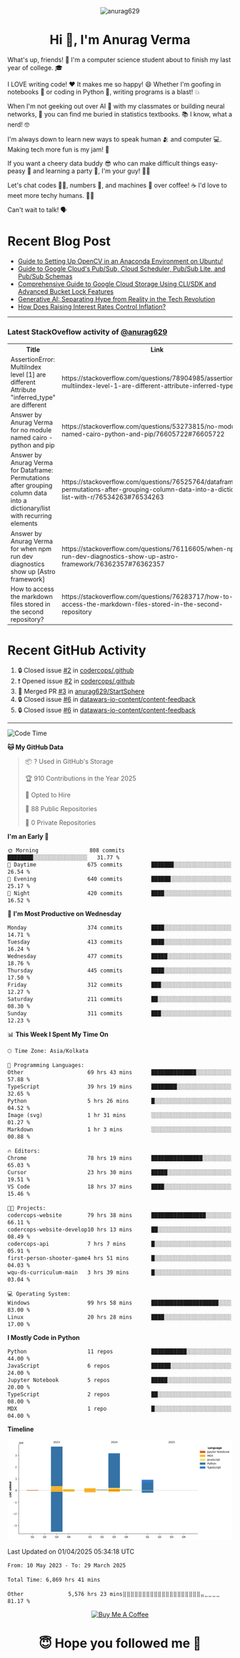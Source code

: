 

<p align="center"> <img src="https://komarev.com/ghpvc/?username=anurag629&label=Profile%20views&color=0e75b6&style=flat" alt="anurag629" /> </p>

<h1 align="center">Hi 👋, I'm Anurag Verma</h1>

What's up, friends! 👋 I'm a computer science student about to finish my last year of college. 🎓

I LOVE writing code! ❤️ It makes me so happy! 😄 Whether I'm goofing in notebooks 📓 or coding in Python 🐍, writing programs is a blast! 💥

When I'm not geeking out over AI 🤖 with my classmates or building neural networks, 🧠 you can find me buried in statistics textbooks. 📚 I know, what a nerd! 🤓

I'm always down to learn new ways to speak human 🫂 and computer 💻. Making tech more fun is my jam! 🍇

If you want a cheery data buddy 😎 who can make difficult things easy-peasy 🥝 and learning a party 🎉, I'm your guy! 🙋‍♂️

Let's chat codes 👨‍💻, numbers 🧮, and machines 🤖 over coffee! ☕ I'd love to meet more techy humans. 💁‍♂️

Can't wait to talk! 🗣️

# Recent Blog Post

<!-- BLOG-POST-LIST:START -->
- [Guide to Setting Up OpenCV in an Anaconda Environment on Ubuntu!](https://codercops.tech/blog/computer-vision-bootcamp/Guide-to-Setting-Up-OpenCV-in-an-Anaconda-Environment-on-Ubuntu!)
- [Guide to Google Cloud&#39;s Pub/Sub, Cloud Scheduler, Pub/Sub Lite, and Pub/Sub Schemas](https://codercops.tech/blog/google-cloud/Google-Clouds-Pub-Sub-Cloud-Scheduler-Pub-Sub-Lite-and-Pub-Sub-Schemas)
- [Comprehensive Guide to Google Cloud Storage Using CLI/SDK and Advanced Bucket Lock Features](https://codercops.tech/blog/google-cloud/Google-Cloud-Storage-Using-CLI-SDK-and-Advanced-Bucket-Lock-Features)
- [Generative AI: Separating Hype from Reality in the Tech Revolution](https://codercops.tech/blog/tech-latest-updates/generative-ai-seperating-hype-from-reality-in-the-tech-revolution)
- [How Does Raising Interest Rates Control Inflation?](https://codercops.tech/blog/startup-unicorn/how-does-raising-interest-rates-control-inflation)
<!-- BLOG-POST-LIST:END -->

---

### Latest StackOveflow activity of [@anurag629](https://github.com/anurag629)
<table>
  <tr><th>Title</th><th>Link</th></tr>
  <!-- STACKOVERFLOW:START --><tr><td>AssertionError: MultiIndex level [1] are different Attribute &quot;inferred_type&quot; are different</td><td>https://stackoverflow.com/questions/78904985/assertionerror-multiindex-level-1-are-different-attribute-inferred-type-are</td></tr><tr><td>Answer by Anurag Verma for no module named cairo - python and pip</td><td>https://stackoverflow.com/questions/53273815/no-module-named-cairo-python-and-pip/76605722#76605722</td></tr><tr><td>Answer by Anurag Verma for Dataframe: Permutations after grouping column data into a dictionary/list with recurring elements</td><td>https://stackoverflow.com/questions/76525764/dataframe-permutations-after-grouping-column-data-into-a-dictionary-list-with-r/76534263#76534263</td></tr><tr><td>Answer by Anurag Verma for when npm run dev diagnostics show up [Astro framework]</td><td>https://stackoverflow.com/questions/76116605/when-npm-run-dev-diagnostics-show-up-astro-framework/76362357#76362357</td></tr><tr><td>How to access the markdown files stored in the second repository?</td><td>https://stackoverflow.com/questions/76283717/how-to-access-the-markdown-files-stored-in-the-second-repository</td></tr><!-- STACKOVERFLOW:END -->
</table>

# Recent GitHub Activity
<!--START_SECTION:activity-->
1. 🔒 Closed issue [#2](https://github.com/codercops/.github/issues/2) in [codercops/.github](https://github.com/codercops/.github)
2. ❗ Opened issue [#2](https://github.com/codercops/.github/issues/2) in [codercops/.github](https://github.com/codercops/.github)
3. 🎉 Merged PR [#3](https://github.com/anurag629/StartSphere/pull/3) in [anurag629/StartSphere](https://github.com/anurag629/StartSphere)
4. 🔒 Closed issue [#6](https://github.com/datawars-io-content/content-feedback/issues/6) in [datawars-io-content/content-feedback](https://github.com/datawars-io-content/content-feedback)
5. 🔒 Closed issue [#6](https://github.com/datawars-io-content/content-feedback/issues/6) in [datawars-io-content/content-feedback](https://github.com/datawars-io-content/content-feedback)
<!--END_SECTION:activity-->

---

<!--START_SECTION:waka-->
![Code Time](http://img.shields.io/badge/Code%20Time-6%2C881%20hrs%2014%20mins-blue)

**🐱 My GitHub Data** 

> 📦 ? Used in GitHub's Storage 
 > 
> 🏆 910 Contributions in the Year 2025
 > 
> 💼 Opted to Hire
 > 
> 📜 88 Public Repositories 
 > 
> 🔑 0 Private Repositories 
 > 
**I'm an Early 🐤** 

```text
🌞 Morning                808 commits         ████████░░░░░░░░░░░░░░░░░   31.77 % 
🌆 Daytime                675 commits         ███████░░░░░░░░░░░░░░░░░░   26.54 % 
🌃 Evening                640 commits         ██████░░░░░░░░░░░░░░░░░░░   25.17 % 
🌙 Night                  420 commits         ████░░░░░░░░░░░░░░░░░░░░░   16.52 % 
```
📅 **I'm Most Productive on Wednesday** 

```text
Monday                   374 commits         ████░░░░░░░░░░░░░░░░░░░░░   14.71 % 
Tuesday                  413 commits         ████░░░░░░░░░░░░░░░░░░░░░   16.24 % 
Wednesday                477 commits         █████░░░░░░░░░░░░░░░░░░░░   18.76 % 
Thursday                 445 commits         ████░░░░░░░░░░░░░░░░░░░░░   17.50 % 
Friday                   312 commits         ███░░░░░░░░░░░░░░░░░░░░░░   12.27 % 
Saturday                 211 commits         ██░░░░░░░░░░░░░░░░░░░░░░░   08.30 % 
Sunday                   311 commits         ███░░░░░░░░░░░░░░░░░░░░░░   12.23 % 
```


📊 **This Week I Spent My Time On** 

```text
🕑︎ Time Zone: Asia/Kolkata

💬 Programming Languages: 
Other                    69 hrs 43 mins      ██████████████░░░░░░░░░░░   57.88 % 
TypeScript               39 hrs 19 mins      ████████░░░░░░░░░░░░░░░░░   32.65 % 
Python                   5 hrs 26 mins       █░░░░░░░░░░░░░░░░░░░░░░░░   04.52 % 
Image (svg)              1 hr 31 mins        ░░░░░░░░░░░░░░░░░░░░░░░░░   01.27 % 
Markdown                 1 hr 3 mins         ░░░░░░░░░░░░░░░░░░░░░░░░░   00.88 % 

🔥 Editors: 
Chrome                   78 hrs 19 mins      ████████████████░░░░░░░░░   65.03 % 
Cursor                   23 hrs 30 mins      █████░░░░░░░░░░░░░░░░░░░░   19.51 % 
VS Code                  18 hrs 37 mins      ████░░░░░░░░░░░░░░░░░░░░░   15.46 % 

🐱‍💻 Projects: 
codercops-website        79 hrs 38 mins      █████████████████░░░░░░░░   66.11 % 
codercops-website-develop10 hrs 13 mins      ██░░░░░░░░░░░░░░░░░░░░░░░   08.49 % 
codercops-api            7 hrs 7 mins        █░░░░░░░░░░░░░░░░░░░░░░░░   05.91 % 
first-person-shooter-game4 hrs 51 mins       █░░░░░░░░░░░░░░░░░░░░░░░░   04.03 % 
wqu-ds-curriculum-main   3 hrs 39 mins       █░░░░░░░░░░░░░░░░░░░░░░░░   03.04 % 

💻 Operating System: 
Windows                  99 hrs 58 mins      █████████████████████░░░░   83.00 % 
Linux                    20 hrs 28 mins      ████░░░░░░░░░░░░░░░░░░░░░   17.00 % 
```

**I Mostly Code in Python** 

```text
Python                   11 repos            ███████████░░░░░░░░░░░░░░   44.00 % 
JavaScript               6 repos             ██████░░░░░░░░░░░░░░░░░░░   24.00 % 
Jupyter Notebook         5 repos             █████░░░░░░░░░░░░░░░░░░░░   20.00 % 
TypeScript               2 repos             ██░░░░░░░░░░░░░░░░░░░░░░░   08.00 % 
MDX                      1 repo              █░░░░░░░░░░░░░░░░░░░░░░░░   04.00 % 
```



**Timeline**

![Lines of Code chart](https://raw.githubusercontent.com/anurag629/anurag629/main/assets/bar_graph.png)


 Last Updated on 01/04/2025 05:34:18 UTC
<!--END_SECTION:waka-->

<!--START_SECTION:waka-simple-->

```text
From: 10 May 2023 - To: 29 March 2025

Total Time: 6,869 hrs 41 mins

Other              5,576 hrs 23 mins⣿⣿⣿⣿⣿⣿⣿⣿⣿⣿⣿⣿⣿⣿⣿⣿⣿⣿⣿⣿⣤⣀⣀⣀⣀   81.17 %
```

<!--END_SECTION:waka-simple-->

<p align="center"> 
<a href="https://www.buymeacoffee.com/anurag629" target="_blank"><img src="https://cdn.buymeacoffee.com/buttons/default-orange.png" alt="Buy Me A Coffee" height="60" width="250"></a>
</p>


<h1 align="center"> 😇 Hope you followed me 🥰  </h1>
